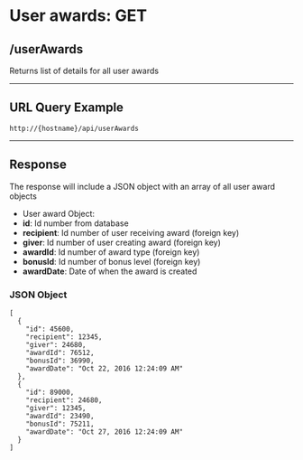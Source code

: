 # User awards: GET

## /userAwards

Returns list of details for all user awards

---

## URL Query Example

```
http://{hostname}/api/userAwards
```

---

## Response

The response will include a JSON object with an array of all user award objects

- User award Object:
 - **id**: Id number from database
 - **recipient**: Id number of user receiving award (foreign key)
 - **giver**: Id number of user creating award (foreign key)
 - **awardId**: Id number of award type (foreign key)
 - **bonusId**: Id number of bonus level (foreign key)
 - **awardDate**: Date of when the award is created

### JSON Object

```
[
  {
    "id": 45600,
	"recipient": 12345,
	"giver": 24680,
	"awardId": 76512,
	"bonusId": 36990,
    "awardDate": "Oct 22, 2016 12:24:09 AM"
  },
  {
    "id": 89000,
	"recipient": 24680,
	"giver": 12345,
	"awardId": 23490,
	"bonusId": 75211,
    "awardDate": "Oct 27, 2016 12:24:09 AM"
  }
]
```